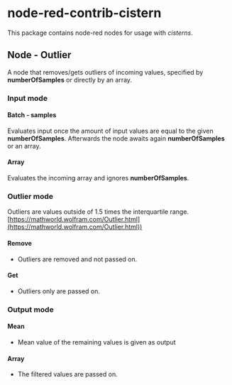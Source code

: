 # node-red-contrib-cistern

This package contains node-red nodes for usage with *cisterns*.

## Node - Outlier
A node that removes/gets outliers of incoming values, specified by **numberOfSamples** or directly by an array.

### Input mode
#### Batch - samples
Evaluates input once the amount of input values are equal to the given **numberOfSamples**.
Afterwards the node awaits again **numberOfSamples** or an array.

#### Array
Evaluates the incoming array and ignores **numberOfSamples**.

### Outlier mode
 Outliers are values outside of 1.5 times the interquartile range. [https://mathworld.wolfram.com/Outlier.html](https://mathworld.wolfram.com/Outlier.html))

#### Remove
- Outliers are removed and not passed on.

#### Get
- Outliers only are passed on.

### Output mode

#### Mean
- Mean value of the remaining values is given as output

#### Array
- The filtered values are passed on.




